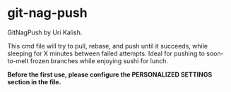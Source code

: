 # git-nag-push

GitNagPush by Uri Kalish.

This cmd file will try to pull, rebase, and push until it succeeds, while sleeping for X minutes between failed attempts.
Ideal for pushing to soon-to-melt frozen branches while enjoying sushi for lunch.

**Before the first use, please configure the PERSONALIZED SETTINGS section in the file.**
